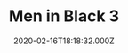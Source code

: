 ---
title: "Men in Black 3"
year: 2012
date: 2020-02-16T18:18:32.000Z
permalink: /almanac/movies/2020-02-16-men-in-black-3/index.html
rating: 3
---